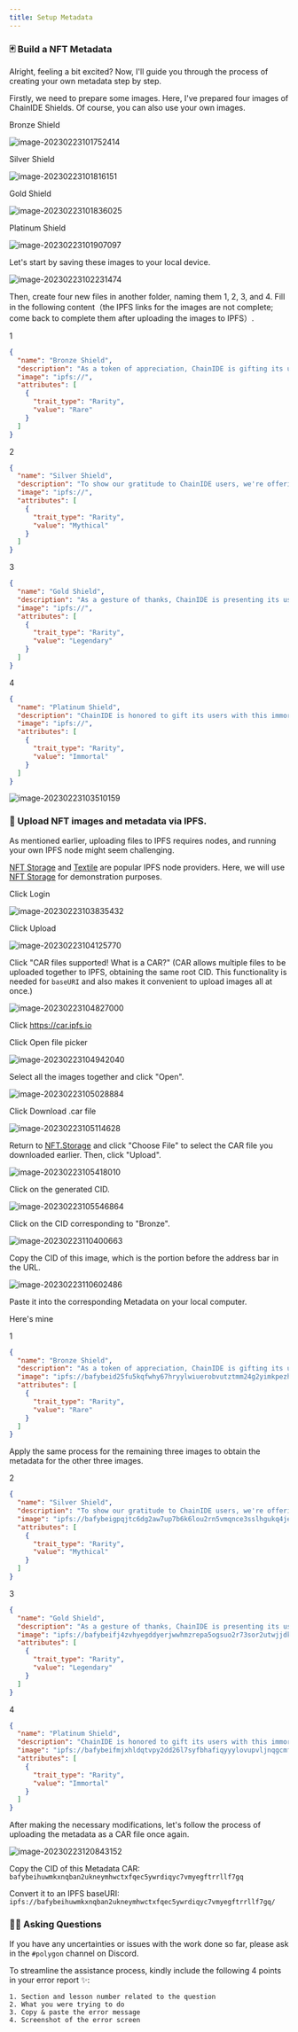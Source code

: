 ```yaml
---
title: Setup Metadata
---
```

### 🃏 Build a NFT Metadata

Alright, feeling a bit excited? Now, I'll guide you through the process of creating your own metadata step by step.

Firstly, we need to prepare some images. Here, I've prepared four images of ChainIDE Shields. Of course, you can also use your own images.

Bronze Shield

![image-20230223101752414](/images/Polygon-Whitelist-NFT/section-3/3_2_1.png)

Silver Shield

![image-20230223101816151](/images/Polygon-Whitelist-NFT/section-3/3_2_2.png)

Gold Shield

![image-20230223101836025](/images/Polygon-Whitelist-NFT/section-3/3_2_3.png)

Platinum Shield

![image-20230223101907097](/images/Polygon-Whitelist-NFT/section-3/3_2_4.png)

Let's start by saving these images to your local device.

![image-20230223102231474](/images/Polygon-Whitelist-NFT/section-3/3_2_5.png)

Then, create four new files in another folder, naming them 1, 2, 3, and 4. Fill in the following content（the IPFS links for the images are not complete; come back to complete them after uploading the images to IPFS）.

1

```json
{
  "name": "Bronze Shield",
  "description": "As a token of appreciation, ChainIDE is gifting its users with this rare Bronze Shield.",
  "image": "ipfs://",
  "attributes": [
    {
      "trait_type": "Rarity",
      "value": "Rare"
    }
  ]
}
```

2

```json
{
  "name": "Silver Shield",
  "description": "To show our gratitude to ChainIDE users, we're offering this mythical Silver Shield as a gift.",
  "image": "ipfs://",
  "attributes": [
    {
      "trait_type": "Rarity",
      "value": "Mythical"
    }
  ]
}
```

3

```json
{
  "name": "Gold Shield",
  "description": "As a gesture of thanks, ChainIDE is presenting its users with this legendary Gold Shield.",
  "image": "ipfs://",
  "attributes": [
    {
      "trait_type": "Rarity",
      "value": "Legendary"
    }
  ]
}
```

4

```json
{
  "name": "Platinum Shield",
  "description": "ChainIDE is honored to gift its users with this immortal Platinum Shield as a symbol of our appreciation.",
  "image": "ipfs://",
  "attributes": [
    {
      "trait_type": "Rarity",
      "value": "Immortal"
    }
  ]
}
```

![image-20230223103510159](/images/Polygon-Whitelist-NFT/section-3/3_2_6.png)

### 🔧 Upload NFT images and metadata via IPFS.

As mentioned earlier, uploading files to IPFS requires nodes, and running your own IPFS node might seem challenging.

[NFT Storage](https://nft.storage/) and [Textile](https://textile.io/) are popular IPFS node providers. Here, we will use [NFT Storage](https://nft.storage/) for demonstration purposes.

Click Login

![image-20230223103835432](/images/Polygon-Whitelist-NFT/section-3/3_2_7.png)

Click Upload

![image-20230223104125770](/images/Polygon-Whitelist-NFT/section-3/3_2_8.png)

Click "CAR files supported! What is a CAR?" (CAR allows multiple files to be uploaded together to IPFS, obtaining the same root CID. This functionality is needed for `baseURI` and also makes it convenient to upload images all at once.)

![image-20230223104827000](/images/Polygon-Whitelist-NFT/section-3/3_2_9.png)

Click https://car.ipfs.io

Click Open file picker

![image-20230223104942040](/images/Polygon-Whitelist-NFT/section-3/3_2_10.png)

Select all the images together and click "Open".

![image-20230223105028884](/images/Polygon-Whitelist-NFT/section-3/3_2_11.png)

Click Download .car file

![image-20230223105114628](/images/Polygon-Whitelist-NFT/section-3/3_2_12.png)

Return to [NFT.Storage](https://nft.storage/new-file/) and click "Choose File" to select the CAR file you downloaded earlier. Then, click "Upload".

![image-20230223105418010](/images/Polygon-Whitelist-NFT/section-3/3_2_13.png)

Click on the generated CID.

![image-20230223105546864](/images/Polygon-Whitelist-NFT/section-3/3_2_14.png)

Click on the CID corresponding to "Bronze".

![image-20230223110400663](/images/Polygon-Whitelist-NFT/section-3/3_2_15.png)

Copy the CID of this image, which is the portion before the address bar in the URL.

![image-20230223110602486](/images/Polygon-Whitelist-NFT/section-3/3_2_16.png)

Paste it into the corresponding Metadata on your local computer.

Here's mine

1

```json
{
  "name": "Bronze Shield",
  "description": "As a token of appreciation, ChainIDE is gifting its users with this rare Bronze Shield.",
  "image": "ipfs://bafybeid25fu5kqfwhy67hryylwiuerobvutztmm24g2yimkpezhf2i76vq",
  "attributes": [
    {
      "trait_type": "Rarity",
      "value": "Rare"
    }
  ]
}
```

Apply the same process for the remaining three images to obtain the metadata for the other three images.

2

```json
{
  "name": "Silver Shield",
  "description": "To show our gratitude to ChainIDE users, we're offering this mythical Silver Shield as a gift.",
  "image": "ipfs://bafybeigpqjtc6dg2aw7up7b6k6lou2rn5vmqnce3sslhgukq4jexwjpuha",
  "attributes": [
    {
      "trait_type": "Rarity",
      "value": "Mythical"
    }
  ]
}
```

3

```json
{
  "name": "Gold Shield",
  "description": "As a gesture of thanks, ChainIDE is presenting its users with this legendary Gold Shield.",
  "image": "ipfs://bafybeifj4zvhyegddyerjwwhmzrepa5ogsuo2r73sor2utwjjdkilcdw24",
  "attributes": [
    {
      "trait_type": "Rarity",
      "value": "Legendary"
    }
  ]
}
```

4

```json
{
  "name": "Platinum Shield",
  "description": "ChainIDE is honored to gift its users with this immortal Platinum Shield as a symbol of our appreciation.",
  "image": "ipfs://bafybeifmjxhldqtvpy2dd26l7syfbhafiqyyylovupvljnqgcmfin2mzsm",
  "attributes": [
    {
      "trait_type": "Rarity",
      "value": "Immortal"
    }
  ]
}
```

After making the necessary modifications, let's follow the process of uploading the metadata as a CAR file once again.

![image-20230223120843152](/images/Polygon-Whitelist-NFT/section-3/3_2_17.png)

Copy the CID of this Metadata CAR: `bafybeihuwmkxnqban2ukneymhwctxfqec5ywrdiqyc7vmyegftrrllf7gq`

Convert it to an IPFS baseURI: `ipfs://bafybeihuwmkxnqban2ukneymhwctxfqec5ywrdiqyc7vmyegftrrllf7gq/`

### 🙋‍♂️ Asking Questions

If you have any uncertainties or issues with the work done so far, please ask in the `#polygon` channel on Discord.

To streamline the assistance process, kindly include the following 4 points in your error report ✨:

```
1. Section and lesson number related to the question
2. What you were trying to do
3. Copy & paste the error message
4. Screenshot of the error screen
```

